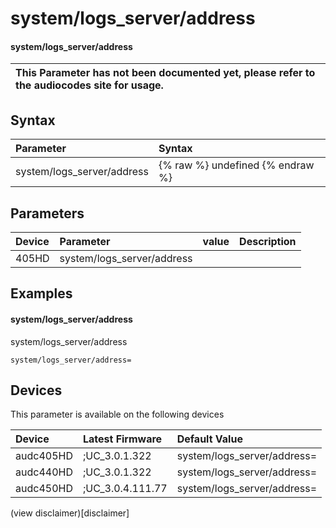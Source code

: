 ﻿---
description: system/logs_server/address
search: false
---

# system/logs_server/address

#### system/logs_server/address


| This Parameter has not been documented yet, please refer to the audiocodes site for usage.  |
| :--- |

## Syntax
| Parameter | Syntax |
| :--- | :--- |
|system/logs_server/address | {% raw %} undefined {% endraw %} |

## Parameters
|Device|Parameter|value|Description|
|:---|:---|:---|:---|
| 405HD | system/logs_server/address |  |  |

## Examples
#### system/logs_server/address

system/logs_server/address

```
system/logs_server/address=
```

## Devices
This parameter is available on the following devices

| Device | Latest Firmware | Default Value |
|:---|:---|:---|
| audc405HD | ;UC_3.0.1.322 | system/logs_server/address= 
| audc440HD | ;UC_3.0.1.322 | system/logs_server/address= 
| audc450HD | ;UC_3.0.4.111.77 | system/logs_server/address= 

(view disclaimer)[disclaimer]
